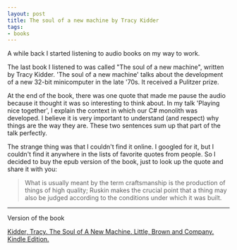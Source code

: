 ```yaml
---
layout: post
title: The soul of a new machine by Tracy Kidder
tags:
- books
---
```


A while back I started listening to audio books on my way to work.

The last book I listened to was called "The soul of a new machine", written by Tracy Kidder.
'The soul of a new machine' talks about the development of a new 32-bit minicomputer in the late '70s. It received a Pulitzer prize.

At the end of the book, there was one quote that made me pause the audio because it thought it was so interesting to think about.
In my talk 'Playing nice together', I explain the context in which our C# monolith was developed. I believe it is very important to understand (and respect) why things are the way they are.
These two sentences sum up that part of the talk perfectly.

The strange thing was that I couldn't find it online. I googled for it, but I couldn't find it anywhere in the lists of favorite quotes from people.
So I decided to buy the epub version of the book, just to look up the quote and share it with you:

> What is usually meant by the term craftsmanship is the production of things of high quality; Ruskin makes the crucial point that a thing may also be judged according to the conditions under which it was built.

----

Version of the book

[Kidder, Tracy. The Soul of A New Machine. Little, Brown and Company. Kindle Edition.](http://amzn.to/2pIp0RN)